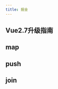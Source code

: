 ```yaml
---
title: 掘金
---
```


## Vue2.7升级指南

## <vp-word>map</vp-word>



## <vp-word>push</vp-word>



## <vp-word>join</vp-word>

